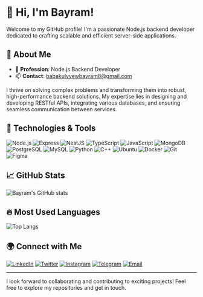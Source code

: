 # 👋 Hi, I'm Bayram!

Welcome to my GitHub profile! I'm a passionate Node.js backend developer dedicated to crafting scalable and efficient server-side applications.

## 🌟 About Me

- 💼 **Profession**: Node.js Backend Developer
- 📫 **Contact**: babakulyyewbayram8@gmail.com

I thrive on solving complex problems and transforming them into robust, high-performance backend solutions. My expertise lies in designing and developing RESTful APIs, integrating various databases, and ensuring seamless communication between services.

## 🚀 Technologies & Tools

![Node.js](https://img.shields.io/badge/-Node.js-339933?logo=node.js&logoColor=white&style=flat)
![Express](https://img.shields.io/badge/-Express-000000?logo=express&logoColor=white&style=flat)
![NestJS](https://img.shields.io/badge/-NestJS-E0234E?logo=nestjs&logoColor=white&style=flat)
![TypeScript](https://img.shields.io/badge/-TypeScript-007ACC?logo=typescript&logoColor=white&style=flat)
![JavaScript](https://img.shields.io/badge/-JavaScript-F7DF1E?logo=javascript&logoColor=black&style=flat)
![MongoDB](https://img.shields.io/badge/-MongoDB-47A248?logo=mongodb&logoColor=white&style=flat)
![PostgreSQL](https://img.shields.io/badge/-PostgreSQL-336791?logo=postgresql&logoColor=white&style=flat)
![MySQL](https://img.shields.io/badge/-MySQL-4479A1?logo=mysql&logoColor=white&style=flat)
![Python](https://img.shields.io/badge/-Python-3776AB?logo=python&logoColor=white&style=flat)
![C++](https://img.shields.io/badge/-C++-00599C?logo=c%2b%2b&logoColor=white&style=flat)
![Ubuntu](https://img.shields.io/badge/-Ubuntu-E95420?logo=ubuntu&logoColor=white&style=flat)
![Docker](https://img.shields.io/badge/-Docker-2496ED?logo=docker&logoColor=white&style=flat)
![Git](https://img.shields.io/badge/-Git-F05032?logo=git&logoColor=white&style=flat)
![Figma](https://img.shields.io/badge/-Figma-F24E1E?logo=figma&logoColor=white&style=flat)

## 📈 GitHub Stats

![Bayram's GitHub stats](https://github-readme-stats.vercel.app/api?username=bbayramm&show_icons=true&theme=radical)

## 🔥 Most Used Languages

![Top Langs](https://github-readme-stats.vercel.app/api/top-langs/?username=bbayramm&layout=compact&theme=radical)

## 🌍 Connect with Me

[![LinkedIn](https://img.shields.io/badge/LinkedIn-0077B5?logo=linkedin&logoColor=white&style=flat)](https://www.linkedin.com/in/bayram-babagulyy)
[![Twitter](https://img.shields.io/badge/Twitter-1DA1F2?logo=twitter&logoColor=white&style=flat)](https://twitter.com/BayramBabagulyy)
[![Instagram](https://img.shields.io/badge/Instagram-E4405F?logo=instagram&logoColor=white&style=flat)](https://www.instagram.com/b_babagulyyev)
[![Telegram](https://img.shields.io/badge/Telegram-2CA5E0?logo=telegram&logoColor=white&style=flat)](https://t.me/bayram_babagulyyev)
[![Email](https://img.shields.io/badge/Email-D14836?logo=gmail&logoColor=white&style=flat)](mailto:babakulyyewbayram8@gmail.com)

---

I look forward to collaborating and contributing to exciting projects! Feel free to explore my repositories and get in touch.
